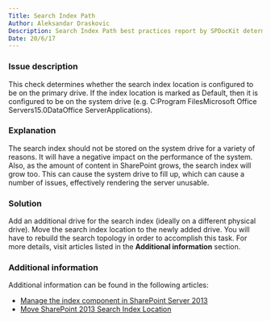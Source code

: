 ```yaml
---
Title: Search Index Path
Author: Aleksandar Draskovic
Description: Search Index Path best practices report by SPDocKit determines whether the search index location is configured to be on the primary drive
Date: 20/6/17
---
```

### Issue description

This check determines whether the search index location is configured to be on the primary drive. If the index location is marked as Default, then it is configured to be on the system drive (e.g. C:Program FilesMicrosoft Office Servers15.0DataOffice ServerApplications).

### Explanation

The search index should not be stored on the system drive for a variety of reasons. It will have a negative impact on the performance of the system. Also, as the amount of content in SharePoint grows, the search index will grow too. This can cause the system drive to fill up, which can cause a number of issues, effectively rendering the server unusable.

### Solution

Add an additional drive for the search index (ideally on a different physical drive). Move the search index location to the newly added drive. You will have to rebuild the search topology in order to accomplish this task. For more details, visit articles listed in the __Additional information__ section.

### Additional information

Additional information can be found in the following articles:

* [Manage the index component in SharePoint Server 2013](https://technet.microsoft.com/en-us/library/jj862355.aspx)
* [Move SharePoint 2013 Search Index Location](https://gallery.technet.microsoft.com/office/Move-SharePoint-2013-242869e2)
